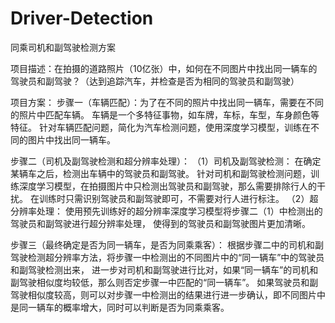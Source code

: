 # Driver-Detection
同乘司机和副驾驶检测方案

项目描述：在拍摄的道路照片（10亿张）中，如何在不同图片中找出同一辆车的驾驶员和副驾驶？（达到追踪汽车，并检查是否为相同的驾驶员和副驾驶）

项目方案：
步骤一（车辆匹配）：为了在不同的照片中找出同一辆车，需要在不同的照片中匹配车辆。
车辆是一个多特征事物，如车牌，车标，车型，车身颜色等特征。
针对车辆匹配问题，简化为汽车检测问题，使用深度学习模型，训练在不同的图片中找出同一辆车。


步骤二（司机及副驾驶检测和超分辨率处理）：
（1）司机及副驾驶检测：
在确定某辆车之后，检测出车辆中的驾驶员和副驾驶。
针对司机和副驾驶检测问题，训练深度学习模型，在拍摄图片中只检测出驾驶员和副驾驶，那么需要排除行人的干扰。
在训练时只需识别驾驶员和副驾驶即可，不需要对行人进行标注。
（2）超分辨率处理：
使用预先训练好的超分辨率深度学习模型将步骤二（1）中检测出的驾驶员和副驾驶进行超分辨率处理，
使得到的驾驶员和副驾驶图片更加清晰。


步骤三（最终确定是否为同一辆车，是否为同乘乘客）：
根据步骤二中的司机和副驾驶检测超分辨率方法，将步骤一中检测出的不同图片中的“同一辆车”中的驾驶员和副驾驶检测出来，
进一步对司机和副驾驶进行比对，如果“同一辆车”的司机和副驾驶相似度均较低，那么则否定步骤一中匹配的“同一辆车”。
如果驾驶员和副驾驶相似度较高，则可以对步骤一中检测出的结果进行进一步确认，即不同图片中是同一辆车的概率增大，同时可以判断是否为同乘乘客。
